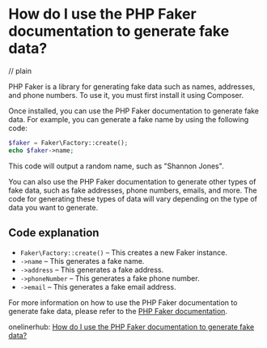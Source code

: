 # How do I use the PHP Faker documentation to generate fake data?
// plain

PHP Faker is a library for generating fake data such as names, addresses, and phone numbers. To use it, you must first install it using Composer.

Once installed, you can use the PHP Faker documentation to generate fake data. For example, you can generate a fake name by using the following code:

```php
$faker = Faker\Factory::create();
echo $faker->name;
```

This code will output a random name, such as "Shannon Jones".

You can also use the PHP Faker documentation to generate other types of fake data, such as fake addresses, phone numbers, emails, and more. The code for generating these types of data will vary depending on the type of data you want to generate.

## Code explanation


- `Faker\Factory::create()` – This creates a new Faker instance.
- `->name` – This generates a fake name.
- `->address` – This generates a fake address.
- `->phoneNumber` – This generates a fake phone number.
- `->email` – This generates a fake email address.

For more information on how to use the PHP Faker documentation to generate fake data, please refer to the [PHP Faker documentation](https://github.com/fzaninotto/Faker).

onelinerhub: [How do I use the PHP Faker documentation to generate fake data?](https://onelinerhub.com/php-faker/how-do-i-use-the-php-faker-documentation-to-generate-fake-data)
